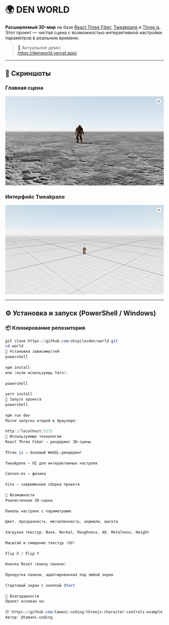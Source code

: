 # 🌍 DEN WORLD

**Расширяемый 3D-мир** на базе [React Three Fiber](https://docs.pmnd.rs/react-three-fiber), [Tweakpane](https://cocopon.github.io/tweakpane/) и [Three.js](https://threejs.org/).  
Этот проект — чистая сцена с возможностью интерактивной настройки параметров в реальном времени.

> 🔗 Актуальное демо:  
> https://denworld.vercel.app/

---

## 📸 Скриншоты

### Главная сцена  
![Главная сцена](public/screenshots/denworld_1.png)

### Интерфейс Tweakpane  
![Интерфейс Tweakpane](public/screenshots/denworld_2.png)

---

## ⚙️ Установка и запуск (PowerShell / Windows)

### 📦 Клонирование репозитория

```powershell
git clone https://github.com/shipilovden/world.git
cd world
📁 Установка зависимостей
powershell

npm install
или (если используешь Yarn):

powershell

yarn install
🚀 Запуск проекта
powershell

npm run dev
После запуска открой в браузере:

http://localhost:5173
🔧 Используемые технологии
React Three Fiber — рендеринг 3D-сцены

Three.js — базовый WebGL-рендеринг

Tweakpane — UI для интерактивных настроек

Cannon-es — физика

Vite — современная сборка проекта

🧠 Возможности
Реалистичная 3D-сцена

Панель настроек с параметрами:

Цвет, прозрачность, металличность, нормали, высота

Загрузка текстур: Base, Normal, Roughness, AO, Metalness, Height

Масштаб и смещение текстур (UV)

Flip X / Flip Y

Кнопка Reset (внизу панели)

Прокрутка панели, адаптированная под любой экран

Стартовый экран с кнопкой Start

🙏 Благодарности
Проект основан на:

📦 https://github.com/tamani-coding/threejs-character-controls-example
Автор: @tamani-coding